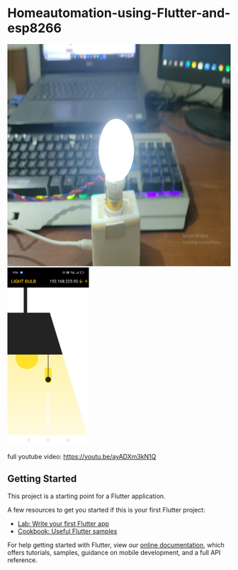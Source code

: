 # Homeautomation-using-Flutter-and-esp8266

<img src="/screenshot/app.png" Height="500">
<img src="/screenshot/circuit.jpg" Height="400">

full youtube video: https://youtu.be/ayADXm3kN1Q

## Getting Started

This project is a starting point for a Flutter application.

A few resources to get you started if this is your first Flutter project:

- [Lab: Write your first Flutter app](https://flutter.dev/docs/get-started/codelab)
- [Cookbook: Useful Flutter samples](https://flutter.dev/docs/cookbook)

For help getting started with Flutter, view our
[online documentation](https://flutter.dev/docs), which offers tutorials,
samples, guidance on mobile development, and a full API reference.
